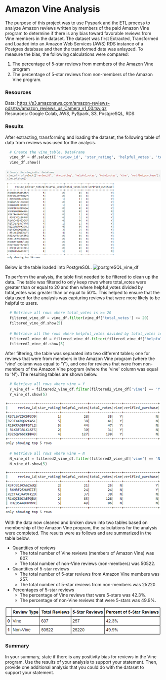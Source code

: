 # Amazon Vine Analysis

The purpose of this project was to use Pyspark and the ETL process to analyze Amazon reviews written by members of the paid Amazon Vine program to determine if there is any bias toward favorable reviews from Vine members in the dataset.  The dataset was first Extracted, Transformed and Loaded into an Amazon Web Services (AWS) RDS instance of a Postgres database and then the transformed data was anlayzed. To measure the bias, the following calculations were compared:
1. The percentage of 5-star reviews from members of the Amazon Vine program
2. The percentage of 5-star reviews from non-members of the Amazon Vine program.

### Resources
Data: https://s3.amazonaws.com/amazon-reviews-pds/tsv/amazon_reviews_us_Camera_v1_00.tsv.gz </br>
Resources: Google Colab, AWS, PySpark, S3, PostgreSQL, RDS

### Results
After extracting, transforming and loading the dataset, the following table of data from reviews was used for the analysis.
```py
  # Create the vine_table. DataFrame
  vine_df = df.select(['review_id', 'star_rating', 'helpful_votes', 'total_votes', 'vine', 'verified_purchase'])
  vine_df.show()
```

![vine_df](Results/vine_df.png)

Below is the table loaded into PostgreSQL.
![postgreSQL_vine_df](Results/postgreSQL_vine_df)

To perform the analysis, the table first needed to be filtered to clean up the data.  The table was filtered to only keep rows where total_votes were greater than or equal to 20 and then where helpful_votes divided by total_votes was greater than or equal to 50%.  This helped to ensure that the data used for the analysis was capturing reviews that were more likely to be helpful to users.

```py
  # Retrieve all rows where total_votes is >= 20
  filtered_vine_df = vine_df.filter(vine_df['total_votes'] >= 20)
  filtered_vine_df.show(5)
   
  # Retrieve all the rows where helpful_votes divided by total_votes is >= 50%
  filtered2_vine_df = filtered_vine_df.filter(filtered_vine_df['helpful_votes'] / filtered_vine_df['total_votes'] >= .5)
  filtered2_vine_df.show(5)
```

After filtering, the table was separated into two different tables; one for reviews that were from members in the Amazon Vine program (where the 'vine' column was equal to 'Y'), and one for reviews that were from non-members of the Amazon Vine program (where the 'vine' column was equal to 'N').  The resulting tables are shown below.
```py
  # Retrieve all rows where vine = Y
  Y_vine_df = filtered2_vine_df.filter(filtered2_vine_df['vine'] == 'Y')
  Y_vine_df.show(5)
```
![Y_vine_df](Results/Y_vine_df.png)

```py
  # Retrieve all rows where vine = N
  N_vine_df = filtered2_vine_df.filter(filtered2_vine_df['vine'] == 'N')
  N_vine_df.show(5)
```
![N_vine_df](Results/N_vine_df.png)

With the data now cleaned and broken down into two tables based on membership of the Amazon Vine program, the calculations for the analysis were completed.  The results were as follows and are summarized in the table below.
- Quantities of reviews
  - The total number of Vine reviews (members of Amazon Vine) was 607.
  - The total number of non-Vine reviews (non-members) was 50522.
- Quantities of 5-star reviews
  - The total number of 5-star reviews from Amazon Vine members was 257.
  - The total number of 5-star reviews from non-members was 25220.
- Percentages of 5-star reviews
  - The percentage of Vine reviews that were 5-stars was 42.3%.
  - The percentage of non-Vine reviews that were 5-stars was 49.9%.

![results_df](Results/results_df.png)

### Summary 
In your summary, state if there is any positivity bias for reviews in the Vine program. Use the results of your analysis to support your statement. Then, provide one additional analysis that you could do with the dataset to support your statement.

